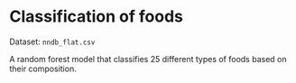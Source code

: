 # Classification of foods
Dataset: `nndb_flat.csv`

A random forest model that classifies 25 different types of foods based on their composition.
